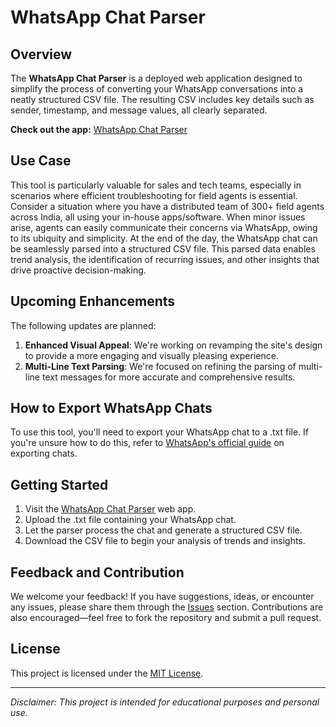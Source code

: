 # WhatsApp Chat Parser

## Overview

The **WhatsApp Chat Parser** is a deployed web application designed to simplify the process of converting your WhatsApp conversations into a neatly structured CSV file. The resulting CSV includes key details such as sender, timestamp, and message values, all clearly separated. 

**Check out the app:** [WhatsApp Chat Parser](https://whatsapp-parser-1e018587d484.herokuapp.com)

## Use Case

This tool is particularly valuable for sales and tech teams, especially in scenarios where efficient troubleshooting for field agents is essential. Consider a situation where you have a distributed team of 300+ field agents across India, all using your in-house apps/software. When minor issues arise, agents can easily communicate their concerns via WhatsApp, owing to its ubiquity and simplicity. At the end of the day, the WhatsApp chat can be seamlessly parsed into a structured CSV file. This parsed data enables trend analysis, the identification of recurring issues, and other insights that drive proactive decision-making.

## Upcoming Enhancements

The following updates are planned:

1. **Enhanced Visual Appeal**: We're working on revamping the site's design to provide a more engaging and visually pleasing experience.
2. **Multi-Line Text Parsing**: We're focused on refining the parsing of multi-line text messages for more accurate and comprehensive results.

## How to Export WhatsApp Chats

To use this tool, you'll need to export your WhatsApp chat to a .txt file. If you're unsure how to do this, refer to [WhatsApp's official guide](https://faq.whatsapp.com/1180414079177245/?cms_platform=android) on exporting chats.

## Getting Started

1. Visit the [WhatsApp Chat Parser](https://whatsapp-parser-1e018587d484.herokuapp.com) web app.
2. Upload the .txt file containing your WhatsApp chat.
3. Let the parser process the chat and generate a structured CSV file.
4. Download the CSV file to begin your analysis of trends and insights.

## Feedback and Contribution

We welcome your feedback! If you have suggestions, ideas, or encounter any issues, please share them through the [Issues](https://github.com/shubham13596/whatsapp-chat-parser/issues) section. Contributions are also encouraged—feel free to fork the repository and submit a pull request.

## License

This project is licensed under the [MIT License](LICENSE).

---

*Disclaimer: This project is intended for educational purposes and personal use.*

